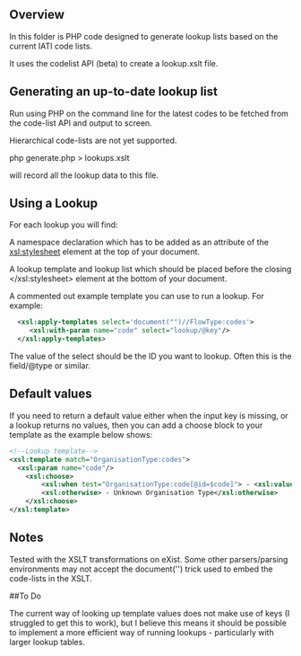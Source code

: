 ## Overview
In this folder is PHP code designed to generate lookup lists based on the current IATI code lists.

It uses the codelist API (beta) to create a lookup.xslt file.

## Generating an up-to-date lookup list

Run using PHP on the command line for the latest codes to be fetched from the code-list API and output to screen.

Hierarchical code-lists are not yet supported. 

  php generate.php > lookups.xslt 

will record all the lookup data to this file. 

## Using a Lookup
For each lookup you will find:

A namespace declaration which has to be added as an attribute of the <xsl:stylesheet> element at the top of your document. 

A lookup template and lookup list which should be placed before the closing </xsl:stylesheet> element at the bottom of your document.

A commented out example template you can use to run a lookup. For example:

```xml
  <xsl:apply-templates select='document("")//FlowType:codes'>
     <xsl:with-param name="code" select="lookup/@key"/>
  </xsl:apply-templates>
```

The value of the select should be the ID you want to lookup. Often this is the field/@type or similar.

## Default values
If you need to return a default value either when the input key is missing, or a lookup returns no values, then you can add a choose block to your template as the example below shows:

```xml
<!--Lookup template-->
<xsl:template match="OrganisationType:codes">
  <xsl:param name="code"/>
	<xsl:choose>
		<xsl:when test="OrganisationType:code[@id=$code]"> - <xsl:value-of select="OrganisationType:code[@id=$code]"/></xsl:when>
		<xsl:otherwise> - Unknown Organisation Type</xsl:otherwise>
	</xsl:choose>
</xsl:template>
```

## Notes

Tested with the XSLT transformations on eXist. Some other parsers/parsing environments may not accept the document('') trick used to embed the code-lists in the XSLT. 

##To Do 

The current way of looking up template values does not make use of keys (I struggled to get this to work), but I believe this means it should be possible to implement a more efficient way of running lookups - particularly with larger lookup tables.